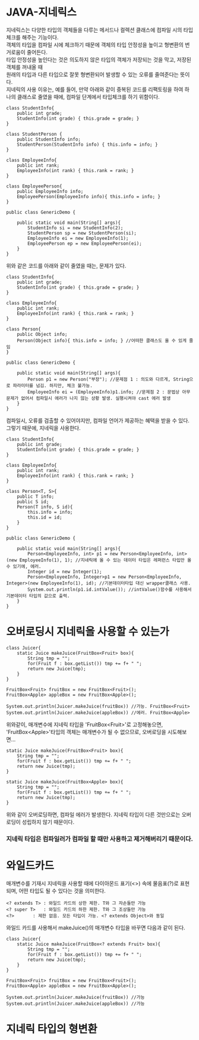 # JAVA-지네릭스  
지네릭스는 다양한 타입의 객체들을 다루는 메서드나 컬렉션 클래스에 컴파일 시의 타입체크를 해주는 기능이다.  
객체의 타입을 컴파일 시에 체크하기 때문에 객체의 타입 안정성을 높이고 형변환의 번거로움이 줄어든다.  
타입 안정성을 높인다는 것은 의도하지 않은 타입의 객체가 저장되는 것을 막고, 저장된 객체를 꺼내올 때  
원래의 타입과 다른 타입으로 잘못 형변환되어 발생할 수 있는 오류를 줄여준다는 뜻이다.  
지네릭의 사용 이유는, 예를 들어, 만약 아래와 같이 중복된 코드를 리팩토링을 하여 하나의 클래스로 줄였을 때에, 컴파일 단계에서 타입체크를 하기 위함이다.

```
class StudentInfo{
	public int grade;
	StudentInfo(int grade) { this.grade = grade; }
}

class StudentPerson {
	public StudentInfo info;
	StudentPerson(StudentInfo info) { this.info = info; }
}

class EmployeeInfo{
	public int rank;
	EmployeeInfo(int rank) { this.rank = rank; }
}

class EmployeePerson{
	public EmployeeInfo info;
	EmployeePerson(EmployeeInfo info){ this.info = info; }
}

public class GenericDemo {

	public static void main(String[] args){
		StudentInfo si = new StudentInfo(2);
		StudentPerson sp = new StudentPerson(si);
		EmployeeInfo ei = new EmployeeInfo(1);
		EmployeePerson ep = new EmployeePerson(ei);
	}
}
```
위와 같은 코드를 아래와 같이 줄였을 때는, 문제가 있다.

```
class StudentInfo{
	public int grade;
	StudentInfo(int grade) { this.grade = grade; }
}

class EmployeeInfo{
	public int rank;
	EmployeeInfo(int rank) { this.rank = rank; }
}

class Person{
	public Object info;
	Person(Object info){ this.info = info; } //어떠한 클래스도 올 수 있게 줄임
}

public class GenericDemo {

	public static void main(String[] args){
		Person p1 = new Person("부장"); //문제점 1 : 의도와 다르게, String으로 파라미터를 넘김. 하지만, 체크 불가능.
		EmployeeInfo ei = (EmployeeInfo)p1.info; //문제점 2 : 문법상 아무 문제가 없어서 컴파일시 에러가 나지 않는 상황 발생. 실행시켜야 cast 에러 발생
	}
}
```
컴파일시, 오류를 검출할 수 있어야지만, 컴파일 언어가 제공하는 혜택을 받을 수 있다.  
그렇기 때문에, 지네릭을 사용한다.  

```
class StudentInfo{
	public int grade;
	StudentInfo(int grade) { this.grade = grade; }
}

class EmployeeInfo{
	public int rank;
	EmployeeInfo(int rank) { this.rank = rank; }
}

class Person<T, S>{
	public T info;
	public S id;
	Person(T info, S id){
		this.info = info;
		this.id = id;
	}
}

public class GenericDemo {

	public static void main(String[] args){
		Person<EmployeeInfo, int> p1 = new Person<EmployeeInfo, int>(new EmployeeInfo(1), 1); //지네릭에 올 수 있는 데이터 타입은 레퍼런스 타입만 올 수 있기에, 에러.
		Integer id = new Integer(1);
		Person<EmployeeInfo, Integer>p1 = new Person<EmployeeInfo, Integer>(new EmployeeInfo(1), id); //기본데이터타입 대신 wrapper클래스 사용.
		System.out.println(p1.id.intValue()); //intValue()함수를 사용해서 기본데이터 타입의 값으로 출력.
	}
}
```
# 오버로딩시 지네릭을 사용할 수 있는가
```
class Juicer{
	static Juice makeJuice(FruitBox<Fruit> box){
		String tmp = "";
		for(Fruit f : box.getList()) tmp += f+ " ";
		return new Juice(tmp);
	}
}

FruitBox<Fruit> fruitBox = new FruitBox<Fruit>();
FruitBox<Apple> appleBox = new FruitBox<Apple>();

System.out.println(Juicer.makeJuice(fruitBox)) //가능. FruitBox<Fruit>
System.out.println(Juicer.makeJuice(appleBox)) //에러. FruitBox<Apple>
```

위와같이, 매개변수에 지네릭 타입을 'FruitBox\<Fruit\>'로 고정해놓으면, 'FruitBox\<Apple\>'타입의 객체는 매개변수가 될 수 없으므로, 오버로딩을 시도해보면...
	
```
static Juice makeJuice(FruitBox<Fruit> box){
	String tmp = "";
	for(Fruit f : box.getList()) tmp += f+ " ";
	return new Juice(tmp);
}

static Juice makeJuice(FruitBox<Apple> box){
	String tmp = "";
	for(Fruit f : box.getList()) tmp += f+ " ";
	return new Juice(tmp);
}
```
위와 같이 오버로딩하면, 컴파일 에러가 발생한다. 지네릭 타입이 다른 것만으로는 오버로딩이 성립하지 않기 때문이다.

### 지네릭 타입은 컴파일러가 컴파일 할 때만 사용하고 제거해버리기 때문이다.

# 와일드카드

매개변수를 기재시 지네릭을 사용할 때에 다이아몬드 표기(<>) 속에 물음표(?)로 표현되며, 어떤 타입도 될 수 있다는 것을 의미한다.

```
<? extends T> : 와일드 카드의 상한 제한. T와 그 자손들만 가능
<? super T>   : 와일드 카드의 하한 제한. T와 그 조상들만 가능
<?>	      :	제한 없음. 모든 타입이 가능. <? extends Object>와 동일
```

와일드 카드를 사용해서 makeJuice()의 매개변수 타입을 바꾸면 다음과 같이 된다.

```
class Juicer{
	static Juice makeJuice(FruitBox<? extends Fruit> box){
		String tmp = "";
		for(Fruit f : box.getList()) tmp += f+ " ";
		return new Juice(tmp);
	}
}

FruitBox<Fruit> fruitBox = new FruitBox<Fruit>();
FruitBox<Apple> appleBox = new FruitBox<Apple>();

System.out.println(Juicer.makeJuice(fruitBox)) //가능
System.out.println(Juicer.makeJuice(appleBox)) //가능
```

# 지네릭 타입의 형변환
